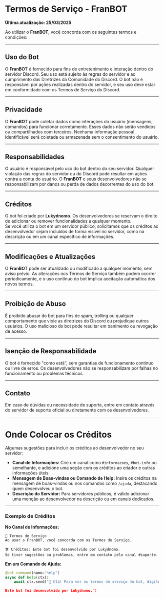 # Termos de Serviço - FranBOT

**Última atualização: 25/03/2025**

Ao utilizar o **FranBOT**, você concorda com os seguintes termos e condições:

---

## Uso do Bot

O **FranBOT** é fornecido para fins de entretenimento e interação dentro do servidor Discord. Seu uso está sujeito às regras do servidor e ao cumprimento das Diretrizes da Comunidade do Discord. O bot não é responsável por ações realizadas dentro do servidor, e seu uso deve estar em conformidade com os Termos de Serviço do Discord.

---

## Privacidade

O **FranBOT** pode coletar dados como interações do usuário (mensagens, comandos) para funcionar corretamente. Esses dados não serão vendidos ou compartilhados com terceiros. Nenhuma informação pessoal identificável será coletada ou armazenada sem o consentimento do usuário.

---

## Responsabilidades

O usuário é responsável pelo uso do bot dentro do seu servidor. Qualquer violação das regras do servidor ou do Discord pode resultar em ações contra a conta do usuário. O **FranBOT** e seus desenvolvedores não se responsabilizam por danos ou perda de dados decorrentes do uso do bot.

---

## Créditos

O bot foi criado por **Lukydnomo**. Os desenvolvedores se reservam o direito de adicionar ou remover funcionalidades a qualquer momento.  
Se você utiliza o bot em um servidor público, solicitamos que os créditos ao desenvolvedor sejam incluídos de forma visível no servidor, como na descrição ou em um canal específico de informações.

---

## Modificações e Atualizações

O **FranBOT** pode ser atualizado ou modificado a qualquer momento, sem aviso prévio. As alterações nos Termos de Serviço também podem ocorrer periodicamente, e o uso contínuo do bot implica aceitação automática dos novos termos.

---

## Proibição de Abuso

É proibido abusar do bot para fins de spam, trolling ou qualquer comportamento que viole as diretrizes do Discord ou prejudique outros usuários. O uso malicioso do bot pode resultar em banimento ou revogação de acesso.

---

## Isenção de Responsabilidade

O bot é fornecido "como está", sem garantias de funcionamento contínuo ou livre de erros. Os desenvolvedores não se responsabilizam por falhas no funcionamento ou problemas técnicos.

---

## Contato

Em caso de dúvidas ou necessidade de suporte, entre em contato através do servidor de suporte oficial ou diretamente com os desenvolvedores.

---

# Onde Colocar os Créditos

Algumas sugestões para incluir os créditos ao desenvolvedor no seu servidor:

- **Canal de Informações:** Crie um canal como `#informacoes`, `#bot-info` ou semelhante, e adicione uma seção com os créditos ao criador e outras informações úteis.
- **Mensagem de Boas-vindas ou Comando de Help:** Insira os créditos na mensagem de boas-vindas ou nos comandos como `/ajuda`, destacando quem desenvolveu o bot.
- **Descrição do Servidor:** Para servidores públicos, é válido adicionar uma menção ao desenvolvedor na descrição ou em canais dedicados.

---

### Exemplo de Créditos

**No Canal de Informações:**

```
📜 Termos de Serviço
Ao usar o FranBOT, você concorda com os Termos de Serviço.

🛠️ Créditos: Este bot foi desenvolvido por Lukydnomo.
Se tiver sugestões ou problemas, entre em contato pelo canal #suporte.
```

**Em um Comando de Ajuda:**

```python
@bot.command(name="help")
async def help(ctx):
    await ctx.send("👋 Olá! Para ver os termos de serviço do bot, digite /termos.

Este bot foi desenvolvido por Lukydnomo.")
```
